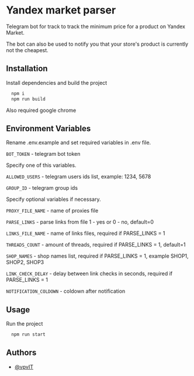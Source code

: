 
# Yandex market parser

Telegram bot for track to track the minimum price for a product on Yandex Market.

The bot can also be used to notify you that your store's product is currently not the cheapest.

## Installation

Install dependencies and build the project

```bash
  npm i
  npm run build

```

Also required google chrome
    
## Environment Variables

Rename .env.example and set required variables in .env file.

`BOT_TOKEN` - telegram bot token

Specify one of this variables.

`ALLOWED_USERS` - telegram users ids list, example: 1234, 5678

`GROUP_ID` - telegram group ids

Specify optional variables if necessary.

`PROXY_FILE_NAME` - name of proxies file

`PARSE_LINKS` - parse links from file 1 - yes or 0 - no, default=0

`LINKS_FILE_NAME` - name of links files, required if PARSE_LINKS = 1

`THREADS_COUNT` - amount of threads, required if PARSE_LINKS = 1, default=1

`SHOP_NAMES` - shop names list, required if PARSE_LINKS = 1, example SHOP1, SHOP2, SHOP3

`LINK_CHECK_DELAY` - delay between link checks in seconds, required if PARSE_LINKS = 1

`NOTIFICATION_COLDOWN` - coldown after notification

## Usage

Run the project
```bash
  npm run start

```
## Authors

- [@vpvIT](https://github.com/vpvIT)

